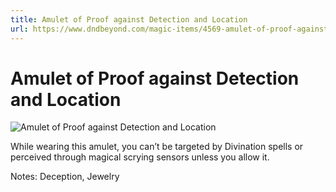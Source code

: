 ```yaml
---
title: Amulet of Proof against Detection and Location
url: https://www.dndbeyond.com/magic-items/4569-amulet-of-proof-against-detection-and-location
---
```


# Amulet of Proof against Detection and Location

![Amulet of Proof against Detection and Location](amulet-of-proof-against-detection-and-location.png)

While wearing this amulet, you can’t be targeted by Divination spells or perceived through magical scrying sensors unless you allow it.

Notes: Deception, Jewelry